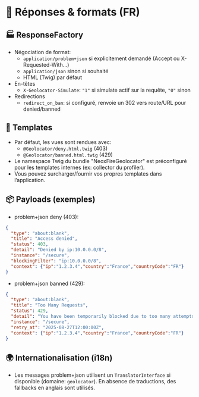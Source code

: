 # 📨 Réponses & formats (FR)

## 🏭 ResponseFactory
- Négociation de format:
  - `application/problem+json` si explicitement demandé (Accept ou X-Requested-With…)
  - `application/json` sinon si souhaité
  - HTML (Twig) par défaut
- En-têtes
  - `X-Geolocator-Simulate`: `"1"` si simulate actif sur la requête, `"0"` sinon
- Redirections
  - `redirect_on_ban`: si configuré, renvoie un 302 vers route/URL pour denied/banned

## 🧩 Templates
- Par défaut, les vues sont rendues avec:
  - `@Geolocator/deny.html.twig` (403)
  - `@Geolocator/banned.html.twig` (429)
- Le namespace Twig du bundle "NeoxFireGeolocator" est préconfiguré pour les templates internes (ex: collector du profiler).
- Vous pouvez surcharger/fournir vos propres templates dans l’application.

## 📦 Payloads (exemples)
- problem+json deny (403):
```json
{
  "type": "about:blank",
  "title": "Access denied",
  "status": 403,
  "detail": "Denied by ip:10.0.0.0/8",
  "instance": "/secure",
  "blockingFilter": "ip:10.0.0.0/8",
  "context": {"ip":"1.2.3.4","country":"France","countryCode":"FR"}
}
```

- problem+json banned (429):
```json
{
  "type": "about:blank",
  "title": "Too Many Requests",
  "status": 429,
  "detail": "You have been temporarily blocked due to too many attempts.",
  "instance": "/secure",
  "retry_at": "2025-08-27T12:00:00Z",
  "context": {"ip":"1.2.3.4","country":"France","countryCode":"FR"}
}
```

## 🌍 Internationalisation (i18n)
- Les messages problem+json utilisent un `TranslatorInterface` si disponible (domaine: `geolocator`). En absence de traductions, des fallbacks en anglais sont utilisés.
